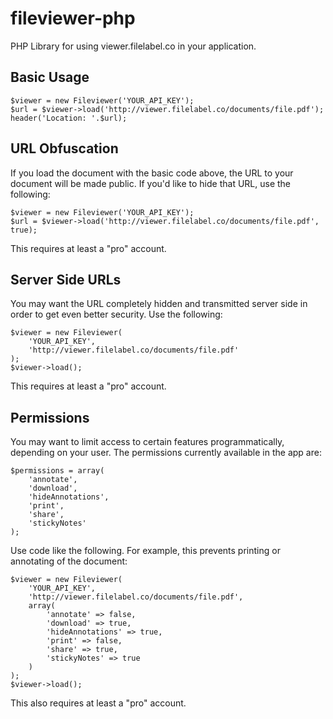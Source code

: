 # fileviewer-php
PHP Library for using viewer.filelabel.co in your application.

## Basic Usage
    $viewer = new Fileviewer('YOUR_API_KEY');
    $url = $viewer->load('http://viewer.filelabel.co/documents/file.pdf');
    header('Location: '.$url);

## URL Obfuscation
If you load the document with the basic code above, the URL to your document will be made public. If you'd like to hide that URL, use the following:

    $viewer = new Fileviewer('YOUR_API_KEY');
    $url = $viewer->load('http://viewer.filelabel.co/documents/file.pdf', true);

This requires at least a "pro" account.

## Server Side URLs
You may want the URL completely hidden and transmitted server side in order to get even better security. Use the following:

    $viewer = new Fileviewer(
        'YOUR_API_KEY',
        'http://viewer.filelabel.co/documents/file.pdf'
    );
    $viewer->load();

This requires at least a "pro" account.
    
## Permissions

You may want to limit access to certain features programmatically, depending on your user. The permissions currently available in the app are:

    $permissions = array(
        'annotate',
        'download',
        'hideAnnotations',
        'print',
        'share',
        'stickyNotes'
    );
    
Use code like the following. For example, this prevents printing or annotating of the document:

    $viewer = new Fileviewer(
        'YOUR_API_KEY',
        'http://viewer.filelabel.co/documents/file.pdf',
        array(
            'annotate' => false,
            'download' => true,
            'hideAnnotations' => true,
            'print' => false,
            'share' => true,
            'stickyNotes' => true        
        )
    );
    $viewer->load();

This also requires at least a "pro" account.
